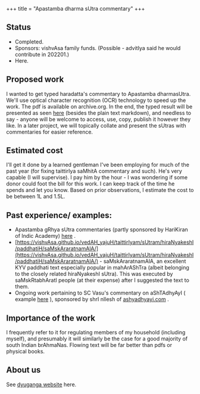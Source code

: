 +++
title = "Apastamba dharma sUtra commentary"
+++

## Status
- Completed.
- Sponsors: vishvAsa family funds. (Possible - advitIya said he would contribute in 202201.)
- Here.


## Proposed work
I wanted to get typed haradatta's commentary to Apastamba dharmasUtra. We'll use optical character recognition (OCR) technology to speed up the work. The pdf is available on archive.org. In the end, the typed result will be presented as seen [here](https://vishvasa.github.io/vedAH_yajuH/taittirIyam/sUtram/ApastambaH/dharma-sUtram/)  (besides the plain text markdown), and needless to say - anyone will be welcome to access, use, copy, publish it however they like. In a later project, we will topically collate and present the sUtras with commentaries for easier reference.

## Estimated cost
I'll get it done by a learned gentleman I've been employing for much of the past year (for fixing taittirIya saMhitA commentary and such). He's very capable (I will supervise). I pay him by the hour - I was wondering if some donor could foot the bill for this work. I can keep track of the time he spends and let you know. Based on prior observations, I estimate the cost to be between 1L and 1.5L.



## Past experience/ examples:  
- Apastamba gRhya sUtra commentaries (partly sponsored by HariKiran of Indic Academy) [here](https://sanskrit.github.io/groups/dyuganga/projects/text/proofreading/completed/Apastamba-gRhya-sUtra-commentaries/) .
- [https://vishvAsa.github.io/vedAH_yajuH/taittirIyam/sUtram/hiraNyakeshI/paddhatiH/saMskAraratnamAlA/](https://vishvAsa.github.io/vedAH_yajuH/taittirIyam/sUtram/hiraNyakeshI/paddhatiH/saMskAraratnamAlA/)  \- saMskAraratnamAlA, an excellent KYV paddhati text especially popular in mahArAShTra (albeit belonging to the closely related hiraNyakeshI sUtra). This was executed by saMskRtabhAratI people (at their expense) after I suggested the text to them.
- Ongoing work pertaining to SC Vasu's commentary on aShTAdhyAyI ( example [here](https://ashtadhyayi.github.io/sutra-details/?sutra=1.1.6) ), sponsored by shrI nIlesh of [ashyadhyayi.com](http://ashyadhyayi.com) .


## Importance of the work
I frequently refer to it for regulating members of my household (including myself), and presumably it will similarly be the case for a good majority of south Indian brAhmaNas. Flowing text will be far better than pdfs or physical books.

## About us
See [dyuganga website](https://sanskrit.github.io/groups/dyuganga/) here.